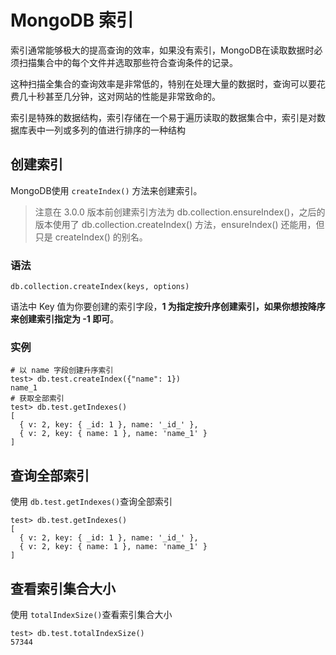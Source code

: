 # MongoDB 索引

索引通常能够极大的提高查询的效率，如果没有索引，MongoDB在读取数据时必须扫描集合中的每个文件并选取那些符合查询条件的记录。

这种扫描全集合的查询效率是非常低的，特别在处理大量的数据时，查询可以要花费几十秒甚至几分钟，这对网站的性能是非常致命的。

索引是特殊的数据结构，索引存储在一个易于遍历读取的数据集合中，索引是对数据库表中一列或多列的值进行排序的一种结构

## 创建索引

MongoDB使用 `createIndex()` 方法来创建索引。

> 注意在 3.0.0 版本前创建索引方法为 db.collection.ensureIndex()，之后的版本使用了 db.collection.createIndex() 方法，ensureIndex() 还能用，但只是 createIndex() 的别名。



### 语法

```shell
db.collection.createIndex(keys, options)
```

语法中 Key 值为你要创建的索引字段，**1 为指定按升序创建索引，如果你想按降序来创建索引指定为 -1 即可**。



### 实例

```shell
# 以 name 字段创建升序索引
test> db.test.createIndex({"name": 1})
name_1
# 获取全部索引
test> db.test.getIndexes()
[
  { v: 2, key: { _id: 1 }, name: '_id_' },
  { v: 2, key: { name: 1 }, name: 'name_1' }
]
```



## 查询全部索引

使用 `db.test.getIndexes()`查询全部索引

```shell
test> db.test.getIndexes()
[
  { v: 2, key: { _id: 1 }, name: '_id_' },
  { v: 2, key: { name: 1 }, name: 'name_1' }
]
```



## 查看索引集合大小

使用 `totalIndexSize()`查看索引集合大小

```shell
test> db.test.totalIndexSize()
57344
```

